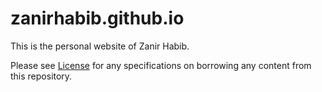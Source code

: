 # zanirhabib.github.io
This is the personal website of Zanir Habib. 

Please see [License](master/LICENSE.txt) for any specifications on borrowing any content from this repository.

